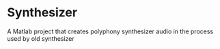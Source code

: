 # Synthesizer
A Matlab project that creates polyphony synthesizer audio in the process used by old synthesizer
